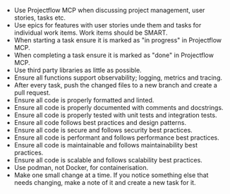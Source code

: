 - Use Projectflow MCP when discussing project management, user stories, tasks etc.
- Use epics for features with user stories unde them and tasks for individual work items. Work items should be SMART.
- When starting a task ensure it is marked as "in progress" in Projectflow MCP.
- When completing a task ensure it is marked as "done" in Projectflow MCP.
- Use third party libraries as little as possible.
- Ensure all functions support observability; logging, metrics and tracing.
- After every task, push the changed files to a new branch and create a pull request.
- Ensure all code is properly formatted and linted.
- Ensure all code is properly documented with comments and docstrings.
- Ensure all code is properly tested with unit tests and integration tests.
- Ensure all code follows best practices and design patterns.
- Ensure all code is secure and follows security best practices.
- Ensure all code is performant and follows performance best practices.
- Ensure all code is maintainable and follows maintainability best practices.
- Ensure all code is scalable and follows scalability best practices.
- Use podman, not Docker, for containerisation.
- Make one small change at a time. If you notice something else that needs changing, make a note of it and create a new task for it.